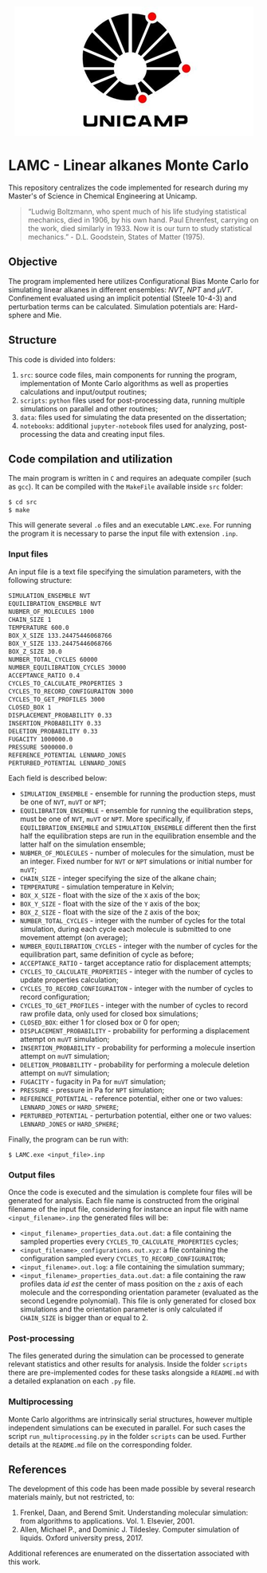 <p align="center">
  <img src="./Logo_Unicamp__0.jpg" />
</p>

# LAMC - Linear alkanes Monte Carlo
This repository centralizes the code implemented for research during my Master's of Science in Chemical Engineering at Unicamp.

> “Ludwig Boltzmann, who spent much of his life studying statistical mechanics, died in 1906, by his own hand. Paul Ehrenfest, carrying on the work, died similarly in 1933. Now it is our turn to study statistical mechanics.” - D.L. Goodstein, States of Matter (1975).

## Objective

The program implemented here utilizes Configurational Bias Monte Carlo for simulating linear alkanes in different ensembles: $NVT$, $NPT$ and $\mu VT$. Confinement evaluated using an implicit potential (Steele 10-4-3) and perturbation terms can be calculated. Simulation potentials are: Hard-sphere and Mie.

## Structure
This code is divided into folders:
1. `src`: source code files, main components for running the program, implementation of Monte Carlo algorithms as well as properties calculations and input/output routines;
2. `scripts`: `python` files used for post-processing data, running multiple simulations on parallel and other routines;
3. `data`: files used for simulating the data presented on the dissertation;
4. `notebooks`: additional `jupyter-notebook` files used for analyzing, post-processing the data and creating input files.

## Code compilation and utilization
The main program is written in `C` and requires an adequate compiler (such as `gcc`). It can be compiled with the `MakeFile` available inside `src` folder:
```
$ cd src
$ make
```
This will generate several `.o` files and an executable `LAMC.exe`. For running the program it is necessary to parse the input file with extension `.inp`. 

### Input files

An input file is a text file specifying the simulation parameters, with the following structure:
```
SIMULATION_ENSEMBLE NVT
EQUILIBRATION_ENSEMBLE NVT
NUBMER_OF_MOLECULES 1000
CHAIN_SIZE 1
TEMPERATURE 600.0
BOX_X_SIZE 133.24475446068766
BOX_Y_SIZE 133.24475446068766
BOX_Z_SIZE 30.0
NUMBER_TOTAL_CYCLES 60000
NUMBER_EQUILIBRATION_CYCLES 30000
ACCEPTANCE_RATIO 0.4
CYCLES_TO_CALCULATE_PROPERTIES 3
CYCLES_TO_RECORD_CONFIGURAITON 3000
CYCLES_TO_GET_PROFILES 3000
CLOSED_BOX 1
DISPLACEMENT_PROBABILITY 0.33
INSERTION_PROBABILITY 0.33
DELETION_PROBABILITY 0.33
FUGACITY 1000000.0
PRESSURE 5000000.0
REFERENCE_POTENTIAL LENNARD_JONES
PERTURBED_POTENTIAL LENNARD_JONES
```

Each field is described below:
- `SIMULATION_ENSEMBLE` - ensemble for running the production steps, must be one of `NVT`, `muVT` or `NPT`;
- `EQUILIBRATION_ENSEMBLE` - ensemble for running the equilibration steps, must be one of `NVT`, `muVT` or `NPT`. More specifically, if `EQUILIBRATION_ENSEMBLE` and `SIMULATION_ENSEMBLE` different then the first half the equilibration steps are run in the equilibration ensemble and the latter half on the simulation ensemble;
- `NUBMER_OF_MOLECULES` - number of molecules for the simulation, must be an integer. Fixed number for `NVT` or `NPT` simulations or initial number for `muVT`;
- `CHAIN_SIZE` - integer specifying the size of the alkane chain;
- `TEMPERATURE` - simulation temperature in Kelvin;
- `BOX_X_SIZE` - float with the size of the `X` axis of the box;
- `BOX_Y_SIZE` - float with the size of the `Y` axis of the box;
- `BOX_Z_SIZE` - float with the size of the `Z` axis of the box;  
- `NUMBER_TOTAL_CYCLES` - integer with the number of cycles for the total simulation, during each cycle each molecule is submitted to one movement attempt (on average);
- `NUMBER_EQUILIBRATION_CYCLES` - integer with the number of cycles for the equilibration part, same definition of cycle as before;
- `ACCEPTANCE_RATIO` - target acceptance ratio for displacement attempts;
- `CYCLES_TO_CALCULATE_PROPERTIES` - integer with the number of cycles to update properties calculation;
- `CYCLES_TO_RECORD_CONFIGURAITON` - integer with the number of cycles to record configuration;
- `CYCLES_TO_GET_PROFILES` - integer with the number of cycles to record raw profile data, only used for closed box simulations;
- `CLOSED_BOX`: either 1 for closed box or 0 for open;
- `DISPLACEMENT_PROBABILITY` - probability for performing a displacement attempt on `muVT` simulation;
- `INSERTION_PROBABILITY` - probability for performing a molecule insertion attempt on `muVT` simulation;
- `DELETION_PROBABILITY` - probability for performing a molecule deletion attempt on `muVT` simulation;
- `FUGACITY` - fugacity in Pa for `muVT` simulation;
- `PRESSURE` - pressure in Pa for `NPT` simulation;
- `REFERENCE_POTENTIAL` - reference potential, either one or two values: `LENNARD_JONES` or `HARD_SPHERE`;
- `PERTURBED_POTENTIAL` - perturbation potential, either one or two values: `LENNARD_JONES` or `HARD_SPHERE`;

Finally, the program can be run with:
```
$ LAMC.exe <input_file>.inp
```

### Output files

Once the code is executed and the simulation is complete four files will be generated for analysis. Each file name is constructed from the original filename of the input file, considering for instance an input file with name `<input_filename>.inp` the generated files will be:
- `<input_filename>_properties_data.out.dat`: a file containing the sampled properties every `CYCLES_TO_CALCULATE_PROPERTIES` cycles;
- `<input_filename>_configurations.out.xyz`: a file containing the configuration sampled every `CYCLES_TO_RECORD_CONFIGURAITON`;
- `<input_filename>.out.log`: a file containing the simulation summary;
- `<input_filename>_properties_data.out.dat`: a file containing the raw profiles data *id est* the center of mass position on the `z` axis of each molecule and the corresponding orientation parameter (evaluated as the second Legendre polynomial). This file is only generated for closed box simulations and the orientation parameter is only calculated if `CHAIN_SIZE` is bigger than or equal to 2.

### Post-processing
The files generated during the simulation can be processed to generate relevant statistics and other results for analysis. Inside the folder `scripts` there are pre-implemented codes for these tasks alongside a `README.md` with a detailed explanation on each `.py` file.

### Multiprocessing
Monte Carlo algorithms are intrinsically serial structures, however multiple independent simulations can be executed in parallel. For such cases the script `run_multiprocessing.py` in the folder `scripts` can be used. Further details at the `README.md` file on the corresponding folder.

## References
The development of this code has been made possible by several research materials mainly, but not restricted, to:
1. Frenkel, Daan, and Berend Smit. Understanding molecular simulation: from algorithms to applications. Vol. 1. Elsevier, 2001.
2. Allen, Michael P., and Dominic J. Tildesley. Computer simulation of liquids. Oxford university press, 2017.

Additional references are enumerated on the dissertation associated with this work.
